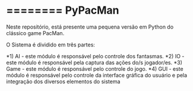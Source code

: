 ========
PyPacMan
========


Neste repositório, está presente uma pequena versão em Python do clássico game PacMan. 

O Sistema é dividido em três partes:

*1) AI - este módulo é responsável pelo controle dos fantasmas. 
*2) IO - este módulo é responsável pela captura das ações do/s jogador/es.
*3) Game - este módulo é responsável pelo controle do jogo.
*4) GUI - este módulo é responsável pelo controle da interface gráfica do usuário e pela integração dos diversos elementos do sistema


